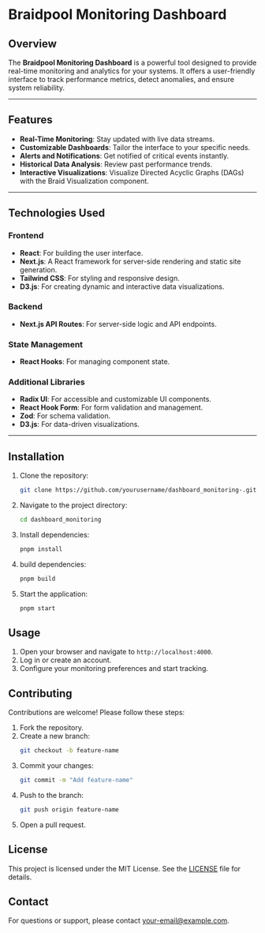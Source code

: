 # Braidpool Monitoring Dashboard

## Overview

The **Braidpool Monitoring Dashboard** is a powerful tool designed to provide real-time monitoring and analytics for your systems. It offers a user-friendly interface to track performance metrics, detect anomalies, and ensure system reliability.

---

## Features

- **Real-Time Monitoring**: Stay updated with live data streams.
- **Customizable Dashboards**: Tailor the interface to your specific needs.
- **Alerts and Notifications**: Get notified of critical events instantly.
- **Historical Data Analysis**: Review past performance trends.
- **Interactive Visualizations**: Visualize Directed Acyclic Graphs (DAGs) with the Braid Visualization component.

---

## Technologies Used

### Frontend
- **React**: For building the user interface.
- **Next.js**: A React framework for server-side rendering and static site generation.
- **Tailwind CSS**: For styling and responsive design.
- **D3.js**: For creating dynamic and interactive data visualizations.

### Backend
- **Next.js API Routes**: For server-side logic and API endpoints.

### State Management
- **React Hooks**: For managing component state.

### Additional Libraries
- **Radix UI**: For accessible and customizable UI components.
- **React Hook Form**: For form validation and management.
- **Zod**: For schema validation.
- **D3.js**: For data-driven visualizations.

---

## Installation

1. Clone the repository:
    ```bash
    git clone https://github.com/yourusername/dashboard_monitoring-.git
    ```
2. Navigate to the project directory:
    ```bash
    cd dashboard_monitoring
    ```
3. Install dependencies:
    ```bash
    pnpm install
    ```
4. build dependencies:
    ```bash
    pnpm build
    ```
5. Start the application:
    ```bash
    pnpm start
    ```

## Usage

1. Open your browser and navigate to `http://localhost:4000`.
2. Log in or create an account.
3. Configure your monitoring preferences and start tracking.

## Contributing

Contributions are welcome! Please follow these steps:

1. Fork the repository.
2. Create a new branch:
    ```bash
    git checkout -b feature-name
    ```
3. Commit your changes:
    ```bash
    git commit -m "Add feature-name"
    ```
4. Push to the branch:
    ```bash
    git push origin feature-name
    ```
5. Open a pull request.

## License

This project is licensed under the MIT License. See the [LICENSE](LICENSE) file for details.

## Contact

For questions or support, please contact [your-email@example.com](mailto:your-email@example.com).